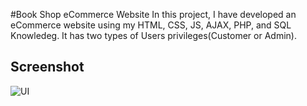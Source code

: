 #Book Shop eCommerce Website
In this project, I have developed an eCommerce website using my HTML, CSS, JS, AJAX, PHP, and SQL Knowledeg. It has two types of Users privileges(Customer or Admin). 

## Screenshot
![UI](https://user-images.githubusercontent.com/48028666/90674560-f5b1d980-e261-11ea-8cde-495de8ac7c48.png)


